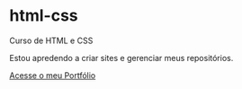 # html-css
 Curso de HTML e CSS

 Estou apredendo a criar sites e gerenciar meus repositórios.

<a href="https://matheus-pombeiro.github.io/html-css/portfolio/index.html"> Acesse o meu Portfólio<a>